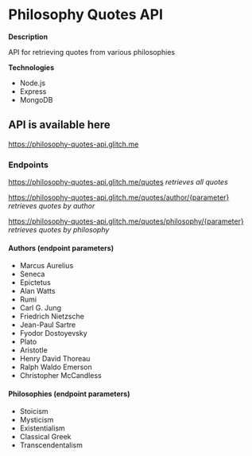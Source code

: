 # Philosophy Quotes API
**Description**

API for retrieving quotes from various philosophies

**Technologies**

- Node.js
- Express
- MongoDB

## API is available here
https://philosophy-quotes-api.glitch.me

### Endpoints
https://philosophy-quotes-api.glitch.me/quotes   *retrieves all quotes*

https://philosophy-quotes-api.glitch.me/quotes/author/{parameter}   *retrieves quotes by author*

https://philosophy-quotes-api.glitch.me/quotes/philosophy/{parameter}   *retrieves quotes by philosophy*

#### Authors (endpoint parameters)
- Marcus Aurelius
- Seneca
- Epictetus
- Alan Watts
- Rumi
- Carl G. Jung
- Friedrich Nietzsche
- Jean-Paul Sartre
- Fyodor Dostoyevsky
- Plato
- Aristotle
- Henry David Thoreau
- Ralph Waldo Emerson
- Christopher McCandless

#### Philosophies (endpoint parameters)
- Stoicism
- Mysticism
- Existentialism
- Classical Greek
- Transcendentalism
